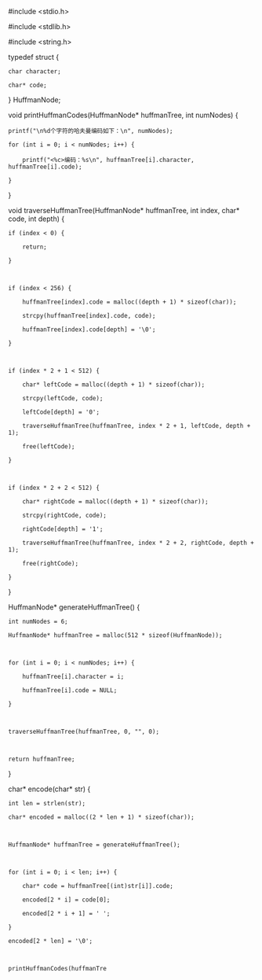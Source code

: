 #include <stdio.h>

#include <stdlib.h>

#include <string.h>



typedef struct {

    char character;

    char* code;

} HuffmanNode;



void printHuffmanCodes(HuffmanNode* huffmanTree, int numNodes) {

    printf("\n%d个字符的哈夫曼编码如下：\n", numNodes);

    for (int i = 0; i < numNodes; i++) {

        printf("<%c>编码：%s\n", huffmanTree[i].character, huffmanTree[i].code);

    }

}



void traverseHuffmanTree(HuffmanNode* huffmanTree, int index, char* code, int depth) {

    if (index < 0) {

        return;

    }

    

    if (index < 256) {

        huffmanTree[index].code = malloc((depth + 1) * sizeof(char));

        strcpy(huffmanTree[index].code, code);

        huffmanTree[index].code[depth] = '\0';

    }

    

    if (index * 2 + 1 < 512) {

        char* leftCode = malloc((depth + 1) * sizeof(char));

        strcpy(leftCode, code);

        leftCode[depth] = '0';

        traverseHuffmanTree(huffmanTree, index * 2 + 1, leftCode, depth + 1);

        free(leftCode);

    }

    

    if (index * 2 + 2 < 512) {

        char* rightCode = malloc((depth + 1) * sizeof(char));

        strcpy(rightCode, code);

        rightCode[depth] = '1';

        traverseHuffmanTree(huffmanTree, index * 2 + 2, rightCode, depth + 1);

        free(rightCode);

    }

}



HuffmanNode* generateHuffmanTree() {

    int numNodes = 6;

    HuffmanNode* huffmanTree = malloc(512 * sizeof(HuffmanNode));

    

    for (int i = 0; i < numNodes; i++) {

        huffmanTree[i].character = i;

        huffmanTree[i].code = NULL;

    }

    

    traverseHuffmanTree(huffmanTree, 0, "", 0);

    

    return huffmanTree;

}



char* encode(char* str) {

    int len = strlen(str);

    char* encoded = malloc((2 * len + 1) * sizeof(char));

    

    HuffmanNode* huffmanTree = generateHuffmanTree();

    

    for (int i = 0; i < len; i++) {

        char* code = huffmanTree[(int)str[i]].code;

        encoded[2 * i] = code[0];

        encoded[2 * i + 1] = ' ';

    }

    encoded[2 * len] = '\0';

    

    printHuffmanCodes(huffmanTre
